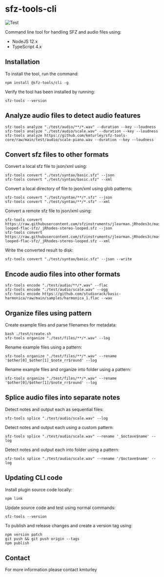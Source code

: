 # sfz-tools-cli
![Test](https://github.com/kmturley/sfz-tools-cli/actions/workflows/test.yml/badge.svg)

Command line tool for handling SFZ and audio files using:

* NodeJS 12.x
* TypeScript 4.x


## Installation

To install the tool, run the command:

    npm install @sfz-tools/cli -g

Verify the tool has been installed by running:

    sfz-tools --version


## Analyze audio files to detect audio features

    sfz-tools analyze "./test/audio/**/*.wav" --duration --key --loudness
    sfz-tools analyze "./test/audio/scale.wav" --duration --key --loudness
    sfz-tools analyze https://github.com/kmturley/sfz-tools-core/raw/main/test/audio/scale-piano.wav --duration --key --loudness


## Convert sfz files to other formats

Convert a local sfz file to json/xml using:

    sfz-tools convert "./test/syntax/basic.sfz" --json
    sfz-tools convert "./test/syntax/basic.sfz" --xml

Convert a local directory of file to json/xml using glob patterns:

    sfz-tools convert "./test/syntax/**/*.sfz" --json
    sfz-tools convert "./test/syntax/**/*.sfz" --xml

Convert a remote sfz file to json/xml using:

    sfz-tools convert https://raw.githubusercontent.com/sfzinstruments/jlearman.jRhodes3c/master/jRhodes3c-looped-flac-sfz/_jRhodes-stereo-looped.sfz --json
    sfz-tools convert https://raw.githubusercontent.com/sfzinstruments/jlearman.jRhodes3c/master/jRhodes3c-looped-flac-sfz/_jRhodes-stereo-looped.sfz --xml

Write the converted result to disk:

    sfz-tools convert "./test/syntax/basic.sfz" --json --write


## Encode audio files into other formats

    sfz-tools encode "./test/audio/**/*.wav" --flac
    sfz-tools encode "./test/audio/scale.wav" --ogg
    sfz-tools encode https://github.com/studiorack/basic-harmonica/raw/main/samples/harmonica_1.flac --wav


## Organize files using pattern

Create example files and parse filenames for metadata:

    bash ./test/create.sh
    sfz-tools organize "./test/files/**/*.wav" --log

Rename example files using a pattern:

    sfz-tools organize "./test/files/**/*.wav" --rename '$other[0]_$other[1]_$note_rr$round' --log

Rename example files and organize into folder using a pattern:

    sfz-tools organize "./test/files/**/*.wav" --rename '$other[0]/$other[1]/$note_rr$round' --log


## Splice audio files into separate notes

Detect notes and output each as sequential files:

    sfz-tools splice "./test/audio/scale.wav" --log

Detect notes and output each using a custom pattern:

    sfz-tools splice "./test/audio/scale.wav" --rename '_$octave$name' --log

Detect notes and output each into folder using a pattern:

    sfz-tools splice "./test/audio/scale.wav" --rename '/$octave$name' --log


## Updating CLI code

Install plugin source code locally:

    npm link

Update source code and test using normal commands:

    sfz-tools --version

To publish and release changes and create a version tag using:

    npm version patch
    git push && git push origin --tags
    npm publish


## Contact

For more information please contact kmturley
